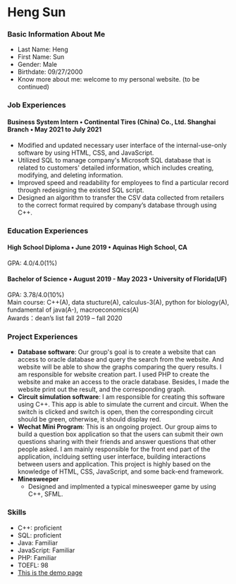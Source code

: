 <h1>Heng Sun</h1>

### Basic Information About Me
* Last Name: Heng   
* First Name: Sun
* Gender: Male  
* Birthdate: 09/27/2000
* Know more about me: welcome to my personal website. (to be continued)

### Job Experiences

#### Business System Intern • Continental Tires (China) Co., Ltd. Shanghai Branch • May 2021 to July 2021
* Modified and updated necessary user interface of the internal-use-only software by using HTML, CSS, and JavaScript.
* Utilized SQL to manage company's Microsoft SQL database that is related to customers' detailed information, which includes creating, modifying, and deleting information. 
*	Improved speed and readability for employees to find a particular record through redesigning the existed SQL script.
* Designed an algorithm to transfer the CSV data collected from retailers to the correct format required by company’s database through using C++.

### Education Experiences
#### High School Diploma • June 2019 • Aquinas High School, CA
GPA: 4.0/4.0(1%)

#### Bachelor of Science • August 2019 - May 2023 • University of Florida(UF)
GPA: 3.78/4.0(10%)<br>
Main course: C++(A), data stucture(A), calculus-3(A), python for biology(A), fundamental of java(A-), macroeconomics(A)
<br>
Awards：dean’s list fall 2019 – fall 2020
### Project Experiences
* <strong>Database software</strong>: Our group's goal is to create a website that can access to oracle database and query the search from the website. And website will be able to show the graphs comparing the query results. I am responsible for website creation part. I used PHP to create the website and make an access to the oracle database. Besides, I made the website print out the result, and the corresponding graph.
* <strong>Circuit simulation software</strong>: I am responsible for creating this software using C++. This app is able to simulate the current and circuit. When the switch is clicked and switch is open, then the corresponding circuit should be green, otherwise, it should display red.
* <strong>Wechat Mini Program</strong>: This is an ongoing project. Our group aims to build a question box application so that the users can submit their own questions sharing with their friends and answer questions that other people asked. I am mainly responsible for the front end part of the application, inclduing setting user interface, building interactions between users and application. This project is highly based on the knowledge of HTML, CSS, JavaScript, and some back-end framework. 
* **Minesweeper**
  * Designed and implmented a typical minesweeper game by using C++, SFML.

### Skills
* C++: proficient
* SQL: proficient
* Java: Familiar 
* JavaScript: Familiar
* PHP: Familiar
* TOEFL: 98
* <a href="http://jimmysoccer.github.io/demo.html">This is the demo page</a>

